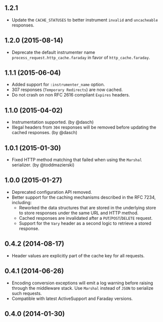 ## 1.2.1

* Update the `CACHE_STATUSES` to better instrument `invalid` and `uncacheable` responses.

## 1.2.0 (2015-08-14)

* Deprecate the default instrumenter name `process_request.http_cache.faraday`
in favor of `http_cache.faraday`.

## 1.1.1 (2015-06-04)

* Added support for `:instrumenter_name` option.
* 307 responses (`Temporary Redirects`) are now cached.
* Do not crash on non RFC 2616 compliant `Expires` headers.

## 1.1.0 (2015-04-02)

* Instrumentation supported. (by @dasch)
* Illegal headers from `304` responses will be removed before updating the
cached responses. (by @dasch)

## 1.0.1 (2015-01-30)

* Fixed HTTP method matching that failed when using the `Marshal` serializer.
(by @toddmazierski)

## 1.0.0 (2015-01-27)

* Deprecated configuration API removed.
* Better support for the caching mechanisms described in the RFC 7234, including:
  * Reworked the data structures that are stored in the underlying store to
  store responses under the same URL and HTTP method.
  * Cached responses are invalidated after a `PUT`/`POST`/`DELETE` request.
  * Support for the `Vary` header as a second logic to retrieve a stored response.

## 0.4.2 (2014-08-17)

* Header values are explicitly part of the cache key for all requests.

## 0.4.1 (2014-06-26)

* Encoding conversion exceptions will emit a log warning before raising through
the middleware stack. Use `Marshal` instead of `JSON` to serialize such requests.
* Compatible with latest ActiveSupport and Faraday versions.

## 0.4.0 (2014-01-30)
